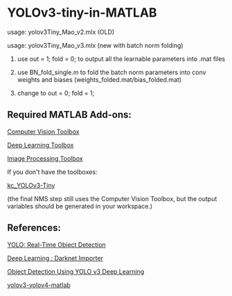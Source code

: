 # YOLOv3-tiny-in-MATLAB

usage: yolov3Tiny_Mao_v2.mlx (OLD)

usage: yolov3Tiny_Mao_v3.mlx (new with batch norm folding)

  1. use out = 1; fold = 0; to output all the learnable parameters into .mat files
  
  2. use BN_fold_single.m to fold the batch norm parameters into conv weights and biases (weights_folded.mat/bias_folded.mat)
  
  3. change to out = 0; fold = 1;

## Required MATLAB Add-ons:

[Computer Vision Toolbox](https://www.mathworks.com/products/computer-vision.html?s_tid=FX_PR_info)

[Deep Learning Toolbox](https://www.mathworks.com/products/deep-learning.html?s_tid=FX_PR_info)

[Image Processing Toolbox](https://www.mathworks.com/products/image.html?s_tid=FX_PR_info)

If you don't have the toolboxes:

[kc_YOLOv3-Tiny](https://github.com/yikaimao/kc_YOLOv3Tiny)

(the final NMS step still uses the Computer Vision Toolbox, but the output variables should be generated in your workspace.)

## References:

[YOLO: Real-Time Object Detection](https://pjreddie.com/darknet/yolo/)

[Deep Learning : Darknet Importer](https://www.mathworks.com/matlabcentral/fileexchange/71277-deep-learning-darknet-importer)

[Object Detection Using YOLO v3 Deep Learning](https://www.mathworks.com/help/vision/ug/object-detection-using-yolo-v3-deep-learning.html)

[yolov3-yolov4-matlab](https://www.mathworks.com/matlabcentral/fileexchange/75305-yolov3-yolov4-matlab)
